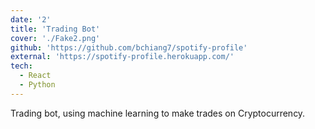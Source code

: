 ```yaml
---
date: '2'
title: 'Trading Bot'
cover: './Fake2.png'
github: 'https://github.com/bchiang7/spotify-profile'
external: 'https://spotify-profile.herokuapp.com/'
tech:
  - React
  - Python
---
```


Trading bot, using machine learning to make trades on Cryptocurrency.
